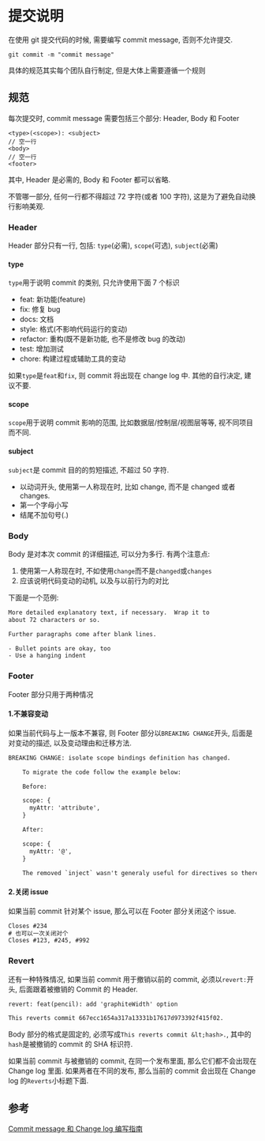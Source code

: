 # 提交说明

在使用 git 提交代码的时候, 需要编写 commit message, 否则不允许提交.

```shell
git commit -m "commit message"
```

具体的规范其实每个团队自行制定, 但是大体上需要遵循一个规则

## 规范

每次提交时, commit message 需要包括三个部分: Header, Body 和 Footer

```
<type>(<scope>): <subject>
// 空一行
<body>
// 空一行
<footer>
```

其中, Header 是必需的, Body 和 Footer 都可以省略.

不管哪一部分, 任何一行都不得超过 72 字符(或者 100 字符), 这是为了避免自动换行影响美观.

### Header

Header 部分只有一行, 包括: `type`(必需), `scope`(可选), `subject`(必需)

#### type

`type`用于说明 commit 的类别, 只允许使用下面 7 个标识

- feat: 新功能(feature)
- fix: 修复 bug
- docs: 文档
- style: 格式(不影响代码运行的变动)
- refactor: 重构(既不是新功能, 也不是修改 bug 的改动)
- test: 增加测试
- chore: 构建过程或辅助工具的变动

如果`type`是`feat`和`fix`, 则 commit 将出现在 change log 中. 其他的自行决定, 建议不要.

#### scope

`scope`用于说明 commit 影响的范围, 比如数据层/控制层/视图层等等, 视不同项目而不同.

#### subject

`subject`是 commit 目的的剪短描述, 不超过 50 字符.

- 以动词开头, 使用第一人称现在时, 比如 change, 而不是 changed 或者 changes.
- 第一个字母小写
- 结尾不加句号(.)

### Body

Body 是对本次 commit 的详细描述, 可以分为多行. 有两个注意点:

1. 使用第一人称现在时, 不如使用`change`而不是`changed`或`changes`
2. 应该说明代码变动的动机, 以及与以前行为的对比

下面是一个范例:

```txt
More detailed explanatory text, if necessary.  Wrap it to
about 72 characters or so.

Further paragraphs come after blank lines.

- Bullet points are okay, too
- Use a hanging indent
```

### Footer

Footer 部分只用于两种情况

#### 1.不兼容变动

如果当前代码与上一版本不兼容, 则 Footer 部分以`BREAKING CHANGE`开头, 后面是对变动的描述, 以及变动理由和迁移方法.

```txt
BREAKING CHANGE: isolate scope bindings definition has changed.

    To migrate the code follow the example below:

    Before:

    scope: {
      myAttr: 'attribute',
    }

    After:

    scope: {
      myAttr: '@',
    }

    The removed `inject` wasn't generaly useful for directives so there should be no code using it.
```

#### 2.关闭 issue

如果当前 commit 针对某个 issue, 那么可以在 Footer 部分关闭这个 issue.

```txt
Closes #234
# 也可以一次关闭对个
Closes #123, #245, #992
```

### Revert

还有一种特殊情况, 如果当前 commit 用于撤销以前的 commit, 必须以`revert:`开头, 后面跟着被撤销的 Commit 的 Header.

```txt
revert: feat(pencil): add 'graphiteWidth' option

This reverts commit 667ecc1654a317a13331b17617d973392f415f02.
```

Body 部分的格式是固定的, 必须写成`This reverts commit &lt;hash>.`, 其中的`hash`是被撤销的 commit 的 SHA 标识符.

如果当前 commit 与被撤销的 commit, 在同一个发布里面, 那么它们都不会出现在 Change log 里面. 如果两者在不同的发布, 那么当前的 commit 会出现在 Change log 的`Reverts`小标题下面.

## 参考

[Commit message 和 Change log 编写指南](http://www.ruanyifeng.com/blog/2016/01/commit_message_change_log.html)

